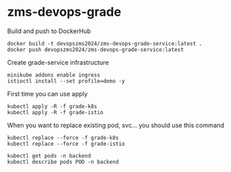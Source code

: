 # zms-devops-grade


Build and push to DockerHub
```shell
docker build -t devopszms2024/zms-devops-grade-service:latest .
docker push devopszms2024/zms-devops-grade-service:latest
```

Create grade-service infrastructure

```shell
minikube addons enable ingress
istioctl install --set profile=demo -y
```
First time you can use apply
```shell
kubectl apply -R -f grade-k8s 
kubectl apply -R -f grade-istio
```
When you want to replace existing pod, svc... you should use this command
```shell
kubectl replace --force -f grade-k8s
kubectl replace --force -f grade-istio
```

```shell
kubectl get pods -n backend
kubectl describe pods POD -n backend
```